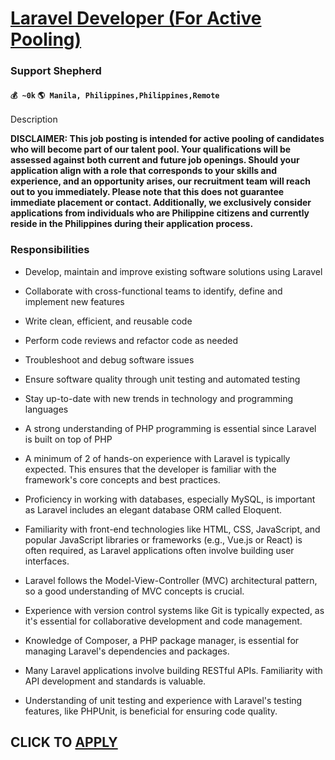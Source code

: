 # [Laravel Developer (For Active Pooling)](https://www.remotewlb.com/apply/laravel-developer-for-active-pooling-43321)  
### Support Shepherd  
#### `💰 ~0k` `🌎 Manila, Philippines,Philippines,Remote`  

Description

****DISCLAIMER: This job posting is intended for active pooling of candidates who will become part of our talent pool. Your qualifications will be assessed against both current and future job openings. Should your application align with a role that corresponds to your skills and experience, and an opportunity arises, our recruitment team will reach out to you immediately. Please note that this does not guarantee immediate placement or contact. Additionally, we exclusively consider applications from individuals who are Philippine citizens and currently reside in the Philippines during their application process.****

  

### Responsibilities

  * Develop, maintain and improve existing software solutions using Laravel
  * Collaborate with cross-functional teams to identify, define and implement new features
  * Write clean, efficient, and reusable code
  * Perform code reviews and refactor code as needed
  * Troubleshoot and debug software issues
  * Ensure software quality through unit testing and automated testing
  * Stay up-to-date with new trends in technology and programming languages

  * A strong understanding of PHP programming is essential since Laravel is built on top of PHP
  * A minimum of 2 of hands-on experience with Laravel is typically expected. This ensures that the developer is familiar with the framework's core concepts and best practices.
  * Proficiency in working with databases, especially MySQL, is important as Laravel includes an elegant database ORM called Eloquent.
  * Familiarity with front-end technologies like HTML, CSS, JavaScript, and popular JavaScript libraries or frameworks (e.g., Vue.js or React) is often required, as Laravel applications often involve building user interfaces.
  * Laravel follows the Model-View-Controller (MVC) architectural pattern, so a good understanding of MVC concepts is crucial.
  * Experience with version control systems like Git is typically expected, as it's essential for collaborative development and code management.
  * Knowledge of Composer, a PHP package manager, is essential for managing Laravel's dependencies and packages.
  * Many Laravel applications involve building RESTful APIs. Familiarity with API development and standards is valuable.
  * Understanding of unit testing and experience with Laravel's testing features, like PHPUnit, is beneficial for ensuring code quality.

  
## CLICK TO [APPLY](https://www.remotewlb.com/apply/laravel-developer-for-active-pooling-43321)

